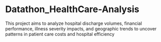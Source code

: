 # Datathon_HealthCare-Analysis
This project aims to analyze hospital discharge volumes, financial performance, illness severity impacts, and geographic trends to uncover patterns in patient care costs and hospital efficiency

